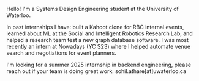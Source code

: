 Hello! I'm a Systems Design Engineering student at the University of Waterloo. 

In past internships I have: built a Kahoot clone for RBC internal events, learned about ML at the Social and Intelligent Robotics Research Lab, and helped a research team test a new graph database software. I was most recently an intern at Nowadays (YC S23) where I helped automate venue search and negotiations for event planners.

I'm looking for a summer 2025 internship in backend engineering, please reach out if your team is doing great work: sohil.athare[at]uwaterloo.ca

